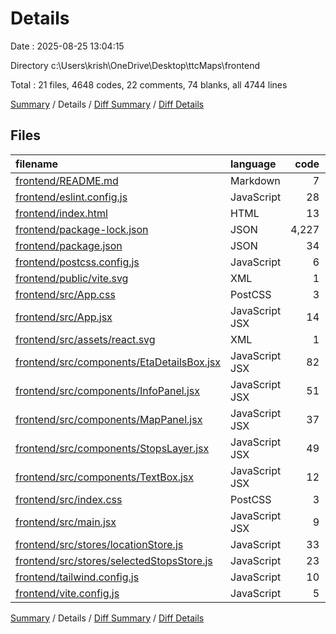 # Details

Date : 2025-08-25 13:04:15

Directory c:\\Users\\krish\\OneDrive\\Desktop\\ttcMaps\\frontend

Total : 21 files,  4648 codes, 22 comments, 74 blanks, all 4744 lines

[Summary](results.md) / Details / [Diff Summary](diff.md) / [Diff Details](diff-details.md)

## Files
| filename | language | code | comment | blank | total |
| :--- | :--- | ---: | ---: | ---: | ---: |
| [frontend/README.md](/frontend/README.md) | Markdown | 7 | 0 | 6 | 13 |
| [frontend/eslint.config.js](/frontend/eslint.config.js) | JavaScript | 28 | 0 | 2 | 30 |
| [frontend/index.html](/frontend/index.html) | HTML | 13 | 0 | 1 | 14 |
| [frontend/package-lock.json](/frontend/package-lock.json) | JSON | 4,227 | 0 | 1 | 4,228 |
| [frontend/package.json](/frontend/package.json) | JSON | 34 | 0 | 1 | 35 |
| [frontend/postcss.config.js](/frontend/postcss.config.js) | JavaScript | 6 | 0 | 0 | 6 |
| [frontend/public/vite.svg](/frontend/public/vite.svg) | XML | 1 | 0 | 0 | 1 |
| [frontend/src/App.css](/frontend/src/App.css) | PostCSS | 3 | 0 | 0 | 3 |
| [frontend/src/App.jsx](/frontend/src/App.jsx) | JavaScript JSX | 14 | 11 | 6 | 31 |
| [frontend/src/assets/react.svg](/frontend/src/assets/react.svg) | XML | 1 | 0 | 0 | 1 |
| [frontend/src/components/EtaDetailsBox.jsx](/frontend/src/components/EtaDetailsBox.jsx) | JavaScript JSX | 82 | 2 | 13 | 97 |
| [frontend/src/components/InfoPanel.jsx](/frontend/src/components/InfoPanel.jsx) | JavaScript JSX | 51 | 4 | 13 | 68 |
| [frontend/src/components/MapPanel.jsx](/frontend/src/components/MapPanel.jsx) | JavaScript JSX | 37 | 2 | 10 | 49 |
| [frontend/src/components/StopsLayer.jsx](/frontend/src/components/StopsLayer.jsx) | JavaScript JSX | 49 | 0 | 9 | 58 |
| [frontend/src/components/TextBox.jsx](/frontend/src/components/TextBox.jsx) | JavaScript JSX | 12 | 0 | 1 | 13 |
| [frontend/src/index.css](/frontend/src/index.css) | PostCSS | 3 | 0 | 0 | 3 |
| [frontend/src/main.jsx](/frontend/src/main.jsx) | JavaScript JSX | 9 | 0 | 2 | 11 |
| [frontend/src/stores/locationStore.js](/frontend/src/stores/locationStore.js) | JavaScript | 33 | 1 | 2 | 36 |
| [frontend/src/stores/selectedStopsStore.js](/frontend/src/stores/selectedStopsStore.js) | JavaScript | 23 | 0 | 5 | 28 |
| [frontend/tailwind.config.js](/frontend/tailwind.config.js) | JavaScript | 10 | 1 | 0 | 11 |
| [frontend/vite.config.js](/frontend/vite.config.js) | JavaScript | 5 | 1 | 2 | 8 |

[Summary](results.md) / Details / [Diff Summary](diff.md) / [Diff Details](diff-details.md)